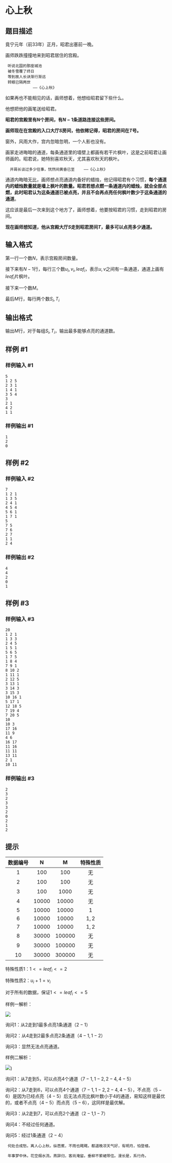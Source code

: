 # 心上秋

## 题目描述

竟宁元年（前33年）正月，昭君出塞前一晚。

画师跌跌撞撞地来到昭君居住的宫殿。

     听说北国的那座城池
     被冬雪覆了终日
     等到故人长诀渐行渐远
     转眼已隔两世
                ——《心上秋》

如果再也不能相见的话，画师想着，他想给昭君留下些什么。

他想把他的画笔送给昭君。

**昭君的宫殿里有$N$个房间，有$N-1$条道路连接这些房间。**

**画师现在在宫殿的入口大厅$S$房间，他依稀记得，昭君的房间在$T$号。**

窗外，风雨大作，宫内忽暗忽明，一个人影也没有。

画家走进晦暗的通道，每条通道里的墙壁上都画有若干片枫叶，这是之前昭君让画师画的。昭君说，她特别喜欢秋天，尤其喜欢秋天的枫叶。

      并肩长谈过多少往事，恍然间黄昏已至    ——《心上秋》

通道内晦暗无比，画师想点亮通道内备好的蜡烛，他记得昭君有个习惯，**每个通道内的蜡烛数量就是墙上枫叶的数量。昭君若想点燃一条通道内的蜡烛，就会全部点燃，此时昭君认为这条通道已被点亮，并且不会再点亮任何枫叶数少于这条通道的通道**。

这应该是最后一次来到这个地方了，画师想着，他要按昭君的习惯，走到昭君的房间。

**现在画师想知道，他从宫殿大厅$S$走到昭君房间$T$，最多可以点亮多少通道。**

## 输入格式

第一行一个数$N$，表示宫殿房间数量。

接下来有$N-1$行，每行三个数$u_{i},v_{i},leaf_{i}$，表示$u,v$之间有一条通道，通道上画有$leaf_{i}$片枫叶。

接下来一个数$M$。

最后$M$行，每行两个数$S_{i},T_{i}$

## 输出格式

输出$M$行，对于每组$S_{i},T_{i}$，输出最多能够点亮的通道数。

## 样例 #1

### 样例输入 #1
```
5
1 2 5
2 3 1
1 4 1
3 5 4
3
2 1
4 2
1 1
```

### 样例输出 #1

```
1
2
0
```

## 样例 #2

### 样例输入 #2
```
7
1 2 1
1 3 5
2 4 1
4 5 4
5 6 1
1 7 1
5
7 5
7 6
2 7
1 1
2 4
```

### 样例输出 #2

```
4
4
2
0
1
```

## 样例 #3

### 样例输入 #3
```
20
1 2 1
1 3 3
2 4 5
1 5 1
5 6 5
1 7 5
1 8 4
7 9 1
8 10 2
1 11 1
2 12 5
3 13 1
3 14 3
3 15 3
10 16 1
5 17 1
12 18 5
7 19 4
7 20 5
10
10 3
17 16
11 9
4 6
16 17
11 16
11 11
13 11
2 1
10 11
```

### 样例输出 #3

```
2
3
2
3
3
2
0
2
1
2
```

## 提示

| 数据编号 | N | M | 特殊性质 |
| :----------: | :----------: | :----------: | :----------: |
| $1$ | $100$ | $100$ | 无 |
| $2$ | $100$ | $100$ | 无 |
| $3$ | $100$ | $1000$ | 无 |
| $4$ | $10000$ | $10000$ | 无 |
| $5$ | $10000$ | $10000$ | $1$ |
| $6$ | $10000$ | $10000$ | $1,2$ |
| $7$ | $10000$ | $10000$ | $1,2$ |
| $8$ | $30000$ | $100000$ | 无 |
| $9$ | $30000$ | $100000$ | 无 |
| $10$ | $30000$ |$300000$  | 无 |
特殊性质$1$：$1<=leaf_{i}<=2$

特殊性质$2$：$u_{i}+1=v_{i}$

对于所有的数据，保证$1<=leaf_{i}<=5$

样例一解析：

![](https://cdn.luogu.com.cn/upload/image_hosting/eaxwdth6.png)

询问$1$：从$2$走到$1$最多点亮$1$条通道（$2-1$）

询问$2$：从$4$走到$2$最多点亮$2$条通道（$4-1,1-2$）

询问$3$：显然无法点亮通道。

样例二解析：

![](https://cdn.luogu.com.cn/upload/image_hosting/8z9tovt5.png))

询问$1$：从$7$走到$5$，可以点亮$4$个通道（$7-1,1-2,2-4,4-5$）

询问$2$：从$7$走到$6$，可以点亮$4$个通道（$7-1,1-2,2-4,4-5$），不点亮（$5-6$）是因为已经点亮（$4-5$）后无法点亮比枫叶数小于$4$的通道，易知这样是最优的，或者不点亮（$4-5$）而点亮（$5-6$），这同样是最优解。

询问$3$：从$2$走到$7$，可以点亮$2$个通道（$2-1$,$1-7$）

询问$4$：不经过任何通道。

询问$5$：经过$1$条通道（$2-4$）


     何处合成愁。离人心上秋。纵芭蕉，不雨也飕飕。都道晚凉天气好，有明月，怕登楼。

     年事梦中休。花空烟水流。燕辞归，客尚淹留。垂柳不萦裙带住。漫长是，系行舟。

